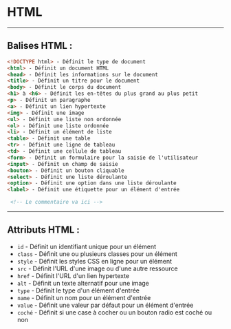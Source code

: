 # HTML
---
## Balises HTML :

``` html
<!DOCTYPE html> - Définit le type de document
<html> - Définit un document HTML
<head> - Définit les informations sur le document
<title> - Définit un titre pour le document
<body> - Définit le corps du document
<h1> à <h6> - Définit les en-têtes du plus grand au plus petit
<p> - Définit un paragraphe
<a> - Définit un lien hypertexte
<img> - Définit une image
<ul> - Définit une liste non ordonnée
<ol> - Définit une liste ordonnée
<li> - Définit un élément de liste
<table> - Définit une table
<tr> - Définit une ligne de tableau
<td> - Définit une cellule de tableau
<form> - Définit un formulaire pour la saisie de l'utilisateur
<input> - Définit un champ de saisie
<bouton> - Définit un bouton cliquable
<select> - Définit une liste déroulante
<option> - Définit une option dans une liste déroulante
<label> - Définit une étiquette pour un élément d'entrée

 <!-- Le commentaire va ici --> 

 ```

---
## Attributs HTML :
- ``id`` - Définit un identifiant unique pour un élément
- ``class`` - Définit une ou plusieurs classes pour un élément
- ``style`` - Définit les styles CSS en ligne pour un élément
- ``src`` - Définit l'URL d'une image ou d'une autre ressource
- ``href`` - Définit l'URL d'un lien hypertexte
- ``alt`` - Définit un texte alternatif pour une image
- ``type`` - Définit le type d'un élément d'entrée
- ``name`` - Définit un nom pour un élément d'entrée
- ``value`` - Définit une valeur par défaut pour un élément d'entrée
- ``coché`` - Définit si une case à cocher ou un bouton radio est coché ou non


